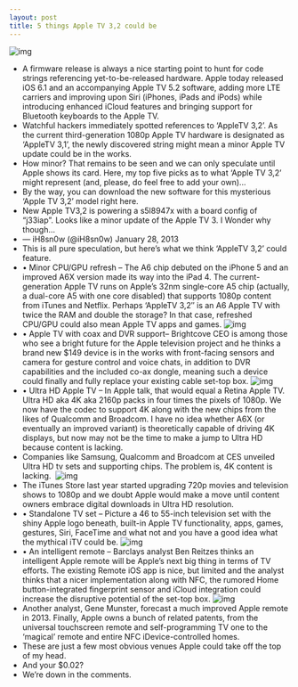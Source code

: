 ```yaml
---
layout: post
title: 5 things Apple TV 3,2 could be
---
```

![img](http://media.idownloadblog.com/wp-content/uploads/2012/05/iTV-on-wall-mockup.jpeg)
* A firmware release is always a nice starting point to hunt for code strings referencing yet-to-be-released hardware. Apple today released iOS 6.1 and an accompanying Apple TV 5.2 software, adding more LTE carriers and improving upon Siri (iPhones, iPads and iPods) while introducing enhanced iCloud features and bringing support for Bluetooth keyboards to the Apple TV.
* Watchful hackers immediately spotted references to ‘AppleTV 3,2’. As the current third-generation 1080p Apple TV hardware is designated as ‘AppleTV 3,1’, the newly discovered string might mean a minor Apple TV update could be in the works.
* How minor? That remains to be seen and we can only speculate until Apple shows its card. Here, my top five picks as to what ‘Apple TV 3,2’ might represent (and, please, do feel free to add your own)…
* By the way, you can download the new software for this mysterious ‘Apple TV 3,2’ model right here.
* New Apple TV3,2 is powering a s5l8947x with a board config of “j33iap”. Looks like a minor update of the Apple TV 3. I Wonder why though…
* — iH8sn0w (@iH8sn0w) January 28, 2013
* This is all pure speculation, but here’s what we think ‘AppleTV 3,2’ could feature.
* • Minor CPU/GPU refresh – The A6 chip debuted on the iPhone 5 and an improved A6X version made its way into the iPad 4. The current-generation Apple TV runs on Apple’s 32nm single-core A5 chip (actually, a dual-core A5 with one core disabled) that supports 1080p content from iTunes and Netflix. Perhaps ‘AppleTV 3,2″ is an A6 Apple TV with twice the RAM and double the storage? In that case, refreshed CPU/GPU could also mean Apple TV apps and games.
![img](http://media.idownloadblog.com/wp-content/uploads/2012/12/apple-tv.png)
* • Apple TV with coax and DVR support– Brightcove CEO is among those who see a bright future for the Apple television project and he thinks a brand new $149 device is in the works with front-facing sensors and camera for gesture control and voice chats, in addition to DVR capabilities and the included co-ax dongle, meaning such a device could finally and fully replace your existing cable set-top box.
![img](http://media.idownloadblog.com/wp-content/uploads/2013/01/Apple-TV-companion.jpg)
* • Ultra HD Apple TV – In Apple talk, that would equal a Retina Apple TV. Ultra HD aka 4K aka 2160p packs in four times the pixels of 1080p. We now have the codec to support 4K along with the new chips from the likes of Qualcomm and Broadcom. I have no idea whether A6X (or eventually an improved variant) is theoretically capable of driving 4K displays, but now may not be the time to make a jump to Ultra HD because content is lacking.
* Companies like Samsung, Qualcomm and Broadcom at CES unveiled Ultra HD tv sets and supporting chips. The problem is, 4K content is lacking. 
![img](http://media.idownloadblog.com/wp-content/uploads/2013/01/Samsung-100-inch-Ultra-HD-TV-CES-2013.jpg)
* The iTunes Store last year started upgrading 720p movies and television shows to 1080p and we doubt Apple would make a move until content owners embrace digital downloads in Ultra HD resolution.
* • Standalone TV set – Picture a 46 to 55-inch television set with the shiny Apple logo beneath, built-in Apple TV functionality, apps, games, gestures, Siri, FaceTime and what not and you have a good idea what the mythical iTV could be.
![img](http://media.idownloadblog.com/wp-content/uploads/2012/12/iTV-under-Christmas-tree.jpg)
* • An intelligent remote – Barclays analyst Ben Reitzes thinks an intelligent Apple remote will be Apple’s next big thing in terms of TV efforts. The existing Remote iOS app is nice, but limited and the analyst thinks that a nicer implementation along with NFC, the rumored Home button-integrated fingerprint sensor and iCloud integration could increase the disruptive potential of the set-top box.
![img](http://media.idownloadblog.com/wp-content/uploads/2010/10/TouchPad-Remote-e1287369832423.png)
* Another analyst, Gene Munster, forecast a much improved Apple remote in 2013. Finally, Apple owns a bunch of related patents, from the universal touchscreen remote and self-programming TV one to the ‘magical’ remote and entire NFC iDevice-controlled homes.
* These are just a few most obvious venues Apple could take off the top of my head.
* And your $0.02?
* We’re down in the comments.

